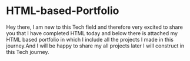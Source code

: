 # HTML-based-Portfolio
Hey there, I am new to this Tech field and therefore very excited to share you that I have completed HTML today and below there is attached my HTML based portfolio in which I include all the projects I made in this journey.And I will be happy to share my all projects later I will construct in this Tech journey.
